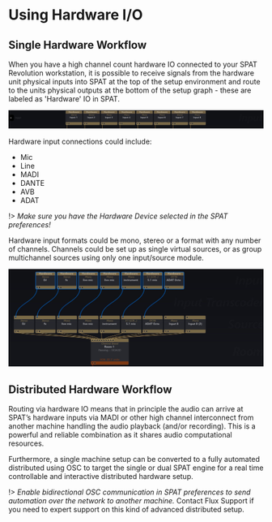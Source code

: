 # Using Hardware I/O

## Single Hardware Workflow

When you have a high channel count hardware IO connected to your SPAT Revolution workstation, it is possible to receive signals from the hardware unit physical inputs into SPAT at the top of the setup environment and route to the units physical outputs at the bottom of the setup graph - these are labeled as 'Hardware' IO in SPAT.

![](include/SpatRevolution_UserGuide_-128.jpg)

Hardware input connections could include:

- Mic
- Line
- MADI
- DANTE
- AVB
- ADAT

!> _Make sure you have the Hardware Device selected in the SPAT preferences!_


Hardware input formats could be mono, stereo or a format with any number of channels. Channels could be set up as single virtual sources, or as group multichannel sources using only one input/source module.

![](include/SpatRevolution_UserGuide_-130.jpg)

## Distributed Hardware Workflow

Routing via hardware IO means that in principle the audio can arrive at SPAT’s hardware inputs via MADI or other high channel interconnect from another machine handling the audio playback (and/or recording). 
This is a powerful and reliable combination as it shares audio computational resources.

Furthermore, a single machine setup can be converted to a fully automated distributed using OSC to target the single or dual SPAT engine for a real time controllable and interactive distributed hardware setup.

!> _Enable bidirectional OSC communication in SPAT preferences to send automation over the network to another machine._ Contact Flux Support if you need to expert support on this kind of advanced distributed setup.